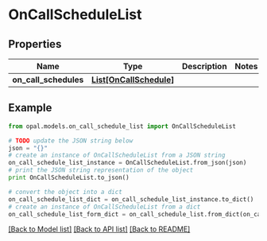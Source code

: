 # OnCallScheduleList


## Properties

Name | Type | Description | Notes
------------ | ------------- | ------------- | -------------
**on_call_schedules** | [**List[OnCallSchedule]**](OnCallSchedule.md) |  | 

## Example

```python
from opal.models.on_call_schedule_list import OnCallScheduleList

# TODO update the JSON string below
json = "{}"
# create an instance of OnCallScheduleList from a JSON string
on_call_schedule_list_instance = OnCallScheduleList.from_json(json)
# print the JSON string representation of the object
print OnCallScheduleList.to_json()

# convert the object into a dict
on_call_schedule_list_dict = on_call_schedule_list_instance.to_dict()
# create an instance of OnCallScheduleList from a dict
on_call_schedule_list_form_dict = on_call_schedule_list.from_dict(on_call_schedule_list_dict)
```
[[Back to Model list]](../README.md#documentation-for-models) [[Back to API list]](../README.md#documentation-for-api-endpoints) [[Back to README]](../README.md)


